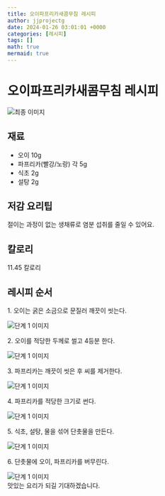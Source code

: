 ```yaml
---
title: 오이파프리카새콤무침 레시피
author: jjprojectg
date: 2024-01-26 03:01:01 +0000
categories: [레시피]
tags: []
math: true
mermaid: true
---
```

<meta name="og:type" content="website"/>
<meta charset="UTF-8"/>
<div class="header">
  <h1>오이파프리카새콤무침 레시피</h1>
</div>

<div class="container my-4">
  <div class="row">
    <div class="col-12 col-md-6">
      <div class="recipe-image">
        <img src="http://www.foodsafetykorea.go.kr/uploadimg/20210128/20210128054738_1611823658692.JPG" class="step-image" alt="최종 이미지"/>
      </div>
    </div>
    <div class="col-12 col-md-6">
      <div class="ingredients">
        <h2>재료</h2>
        <ul class="card">
          <li> 오이 10g </li>
          <li>  파프리카(빨강/노랑) 각 5g </li>
          <li>  식초 2g </li>
          <li>  설탕 2g </li>
</ul>
      </div>
    </div>
    <div class="col-12 col-md-6">
      <div class="ingredients">
        <h2>저감 요리팁</h2>
        <div class="card"> 
          <p>
            절이는 과정이 없는 생채류로 염분 섭취를 줄일 수 있어요.
          </p>
        </div>
      </div>
      <div class="ingredients">
        <h2>칼로리</h2>
        <div class="card"> 
          <p>
            11.45 칼로리
          </p>
        </div>
      </div>
    </div>
  </div>

  <h2 class="my-4">레시피 순서</h2>
  <div class="card recipe-card">
    <div class="card-body recipe-step">
      <p class="card-text step-description">1. 오이는 굵은 소금으로 문질러 깨끗이 씻는다.</p>
      <img src="http://www.foodsafetykorea.go.kr/uploadimg/20210128/20210128054807_1611823687977.JPG" alt="단계 1 이미지" class="step-image"/>
    </div>
  </div>
  <div class="card recipe-card">
    <div class="card-body recipe-step">
      <p class="card-text step-description">2. 오이를 적당한 두께로 썰고 4등분 한다.</p>
      <img src="http://www.foodsafetykorea.go.kr/uploadimg/20210128/20210128054820_1611823700226.JPG" alt="단계 1 이미지" class="step-image"/>
    </div>
  </div>
  <div class="card recipe-card">
    <div class="card-body recipe-step">
      <p class="card-text step-description">3. 파프리카는 깨끗이 씻은 후 씨를 제거한다.</p>
      <img src="http://www.foodsafetykorea.go.kr/uploadimg/20210128/20210128054835_1611823715831.JPG" alt="단계 1 이미지" class="step-image"/>
    </div>
  </div>
  <div class="card recipe-card">
    <div class="card-body recipe-step">
      <p class="card-text step-description">4. 파프리카를 적당한 크기로 썬다.</p>
      <img src="http://www.foodsafetykorea.go.kr/uploadimg/20210128/20210128054847_1611823727434.JPG" alt="단계 1 이미지" class="step-image"/>
    </div>
  </div>
  <div class="card recipe-card">
    <div class="card-body recipe-step">
      <p class="card-text step-description">5. 식초, 설탕, 물을 섞어 단촛물을 만든다.</p>
      <img src="http://www.foodsafetykorea.go.kr/uploadimg/20210128/20210128054900_1611823740996.JPG" alt="단계 1 이미지" class="step-image"/>
    </div>
  </div>
  <div class="card recipe-card">
    <div class="card-body recipe-step">
      <p class="card-text step-description">6. 단촛물에 오이, 파프리카를 버무린다.</p>
      <img src="http://www.foodsafetykorea.go.kr/uploadimg/20210128/20210128054913_1611823753087.JPG" alt="단계 1 이미지" class="step-image"/>
    </div>
  </div>

</div>
맛있는 요리가 되길 기대하겠습니다.
